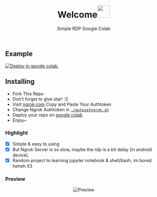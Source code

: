<h1 align="center">Welcome<img src="https://user-images.githubusercontent.com/1303154/88677602-1635ba80-d120-11ea-84d8-d263ba5fc3c0.gif" width="40px" alt=""><br></h1>
<p align="center">Simple RDP Google Colab</p>

<br>

## Example 
<a href="https://colab.research.google.com/github/zsfell/mystorage/blob/main/xrdp.ipynb#scrollTo=vk2qtOTGIFsQ" target="_parent"><img src="https://colab.research.google.com/assets/colab-badge.svg" alt="Deploy in google colab."/></a>

## Installing
- Fork This Repo
- Don't forget to give star! :3
- Visit [ngrok.com](https://dashboard.ngrok.com/auth/your-authtoken) Copy and Paste Your Authtoken
- Change Ngrok Authtoken in [`./autosetngrok.sh`](https://github.com/RizzyFuzz/mystorage/blob/main/autosetngrok.sh)
- Deploy your repo on [google colab](https://colab.research.google.com/github)
- Enjoy~

### Highlight
-   [x] Simple & easy to using
-   [x] But Ngrok Server is so slow, maybe the rdp is a bit delay (in android device).
-   [x] Random project to learning jupyter notebook & shell/bash, im bored heheh X3

### **Preview**
<p align="center">
    <img alt="Preview" src="https://raw.githubusercontent.com/RizzyFuzz/mystorage/main/screenshot.jpg">
</p>



